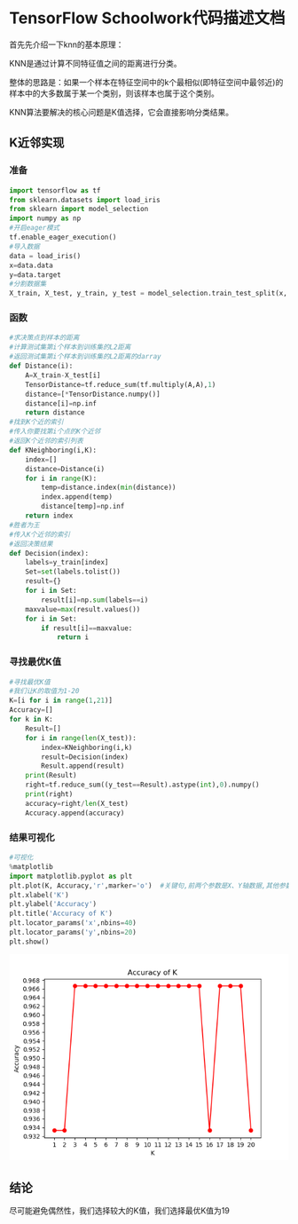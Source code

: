 # TensorFlow Schoolwork代码描述文档

首先先介绍一下knn的基本原理：

KNN是通过计算不同特征值之间的距离进行分类。

整体的思路是：如果一个样本在特征空间中的k个最相似(即特征空间中最邻近)的样本中的大多数属于某一个类别，则该样本也属于这个类别。

KNN算法要解决的核心问题是K值选择，它会直接影响分类结果。

## K近邻实现

### 准备

```python
import tensorflow as tf
from sklearn.datasets import load_iris
from sklearn import model_selection
import numpy as np
#开启eager模式
tf.enable_eager_execution()
#导入数据
data = load_iris()
x=data.data
y=data.target
#分割数据集
X_train, X_test, y_train, y_test = model_selection.train_test_split(x, y, test_size=0.2, shuffle=True)
```

### 函数

```python
#求决策点到样本的距离
#计算测试集第i个样本到训练集的L2距离
#返回测试集第i个样本到训练集的L2距离的darray
def Distance(i):
    A=X_train-X_test[i]
    TensorDistance=tf.reduce_sum(tf.multiply(A,A),1)
    distance=[*TensorDistance.numpy()]
    distance[i]=np.inf
    return distance
#找到K个近的索引
#传入你要找第i个点的K个近邻
#返回K个近邻的索引列表
def KNeighboring(i,K):
    index=[]
    distance=Distance(i)
    for i in range(K):
        temp=distance.index(min(distance))
        index.append(temp)
        distance[temp]=np.inf
    return index
#胜者为王
#传入K个近邻的索引
#返回决策结果
def Decision(index):
    labels=y_train[index]
    Set=set(labels.tolist())
    result={}
    for i in Set:
        result[i]=np.sum(labels==i)
    maxvalue=max(result.values())
    for i in Set:
        if result[i]==maxvalue:
            return i
```

### 寻找最优K值

```python
#寻找最优K值
#我们让K的取值为1-20
K=[i for i in range(1,21)]
Accuracy=[]
for k in K:
    Result=[]
    for i in range(len(X_test)):
        index=KNeighboring(i,k)
        result=Decision(index)
        Result.append(result)
    print(Result)
    right=tf.reduce_sum((y_test==Result).astype(int),0).numpy()
    print(right)
    accuracy=right/len(X_test)
    Accuracy.append(accuracy)
```

### 结果可视化

```python
#可视化
%matplotlib
import matplotlib.pyplot as plt
plt.plot(K, Accuracy,'r',marker='o')  #关键句,前两个参数是X、Y轴数据,其他参数指定曲线属性，如标签label，颜色color,线宽linewidth或lw,点标记marker
plt.xlabel('K')
plt.ylabel('Accuracy')
plt.title('Accuracy of K')
plt.locator_params('x',nbins=40)
plt.locator_params('y',nbins=20)
plt.show()
```

![](https://github.com/m-L-0/18a-lidongliang--2016-449/blob/master/Tensorflow%20Schoolwork/image/Figure_1.png)

## 结论

尽可能避免偶然性，我们选择较大的K值，我们选择最优K值为19